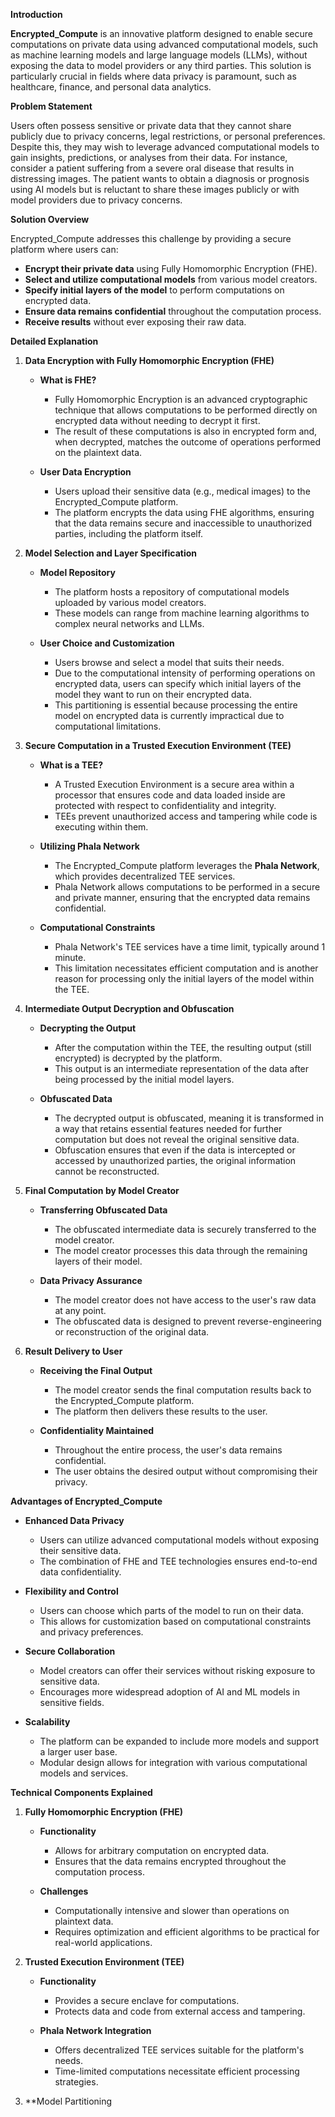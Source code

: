 **Introduction**

**Encrypted_Compute** is an innovative platform designed to enable secure computations on private data using advanced computational models, such as machine learning models and large language models (LLMs), without exposing the data to model providers or any third parties. This solution is particularly crucial in fields where data privacy is paramount, such as healthcare, finance, and personal data analytics.

**Problem Statement**

Users often possess sensitive or private data that they cannot share publicly due to privacy concerns, legal restrictions, or personal preferences. Despite this, they may wish to leverage advanced computational models to gain insights, predictions, or analyses from their data. For instance, consider a patient suffering from a severe oral disease that results in distressing images. The patient wants to obtain a diagnosis or prognosis using AI models but is reluctant to share these images publicly or with model providers due to privacy concerns.

**Solution Overview**

Encrypted_Compute addresses this challenge by providing a secure platform where users can:

- **Encrypt their private data** using Fully Homomorphic Encryption (FHE).
- **Select and utilize computational models** from various model creators.
- **Specify initial layers of the model** to perform computations on encrypted data.
- **Ensure data remains confidential** throughout the computation process.
- **Receive results** without ever exposing their raw data.

**Detailed Explanation**

1. **Data Encryption with Fully Homomorphic Encryption (FHE)**

   - **What is FHE?**
     - Fully Homomorphic Encryption is an advanced cryptographic technique that allows computations to be performed directly on encrypted data without needing to decrypt it first.
     - The result of these computations is also in encrypted form and, when decrypted, matches the outcome of operations performed on the plaintext data.

   - **User Data Encryption**
     - Users upload their sensitive data (e.g., medical images) to the Encrypted_Compute platform.
     - The platform encrypts the data using FHE algorithms, ensuring that the data remains secure and inaccessible to unauthorized parties, including the platform itself.

2. **Model Selection and Layer Specification**

   - **Model Repository**
     - The platform hosts a repository of computational models uploaded by various model creators.
     - These models can range from machine learning algorithms to complex neural networks and LLMs.

   - **User Choice and Customization**
     - Users browse and select a model that suits their needs.
     - Due to the computational intensity of performing operations on encrypted data, users can specify which initial layers of the model they want to run on their encrypted data.
     - This partitioning is essential because processing the entire model on encrypted data is currently impractical due to computational limitations.

3. **Secure Computation in a Trusted Execution Environment (TEE)**

   - **What is a TEE?**
     - A Trusted Execution Environment is a secure area within a processor that ensures code and data loaded inside are protected with respect to confidentiality and integrity.
     - TEEs prevent unauthorized access and tampering while code is executing within them.

   - **Utilizing Phala Network**
     - The Encrypted_Compute platform leverages the **Phala Network**, which provides decentralized TEE services.
     - Phala Network allows computations to be performed in a secure and private manner, ensuring that the encrypted data remains confidential.

   - **Computational Constraints**
     - Phala Network's TEE services have a time limit, typically around 1 minute.
     - This limitation necessitates efficient computation and is another reason for processing only the initial layers of the model within the TEE.

4. **Intermediate Output Decryption and Obfuscation**

   - **Decrypting the Output**
     - After the computation within the TEE, the resulting output (still encrypted) is decrypted by the platform.
     - This output is an intermediate representation of the data after being processed by the initial model layers.

   - **Obfuscated Data**
     - The decrypted output is obfuscated, meaning it is transformed in a way that retains essential features needed for further computation but does not reveal the original sensitive data.
     - Obfuscation ensures that even if the data is intercepted or accessed by unauthorized parties, the original information cannot be reconstructed.

5. **Final Computation by Model Creator**

   - **Transferring Obfuscated Data**
     - The obfuscated intermediate data is securely transferred to the model creator.
     - The model creator processes this data through the remaining layers of their model.

   - **Data Privacy Assurance**
     - The model creator does not have access to the user's raw data at any point.
     - The obfuscated data is designed to prevent reverse-engineering or reconstruction of the original data.

6. **Result Delivery to User**

   - **Receiving the Final Output**
     - The model creator sends the final computation results back to the Encrypted_Compute platform.
     - The platform then delivers these results to the user.

   - **Confidentiality Maintained**
     - Throughout the entire process, the user's data remains confidential.
     - The user obtains the desired output without compromising their privacy.

**Advantages of Encrypted_Compute**

- **Enhanced Data Privacy**
  - Users can utilize advanced computational models without exposing their sensitive data.
  - The combination of FHE and TEE technologies ensures end-to-end data confidentiality.

- **Flexibility and Control**
  - Users can choose which parts of the model to run on their data.
  - This allows for customization based on computational constraints and privacy preferences.

- **Secure Collaboration**
  - Model creators can offer their services without risking exposure to sensitive data.
  - Encourages more widespread adoption of AI and ML models in sensitive fields.

- **Scalability**
  - The platform can be expanded to include more models and support a larger user base.
  - Modular design allows for integration with various computational models and services.

**Technical Components Explained**

1. **Fully Homomorphic Encryption (FHE)**

   - **Functionality**
     - Allows for arbitrary computation on encrypted data.
     - Ensures that the data remains encrypted throughout the computation process.

   - **Challenges**
     - Computationally intensive and slower than operations on plaintext data.
     - Requires optimization and efficient algorithms to be practical for real-world applications.

2. **Trusted Execution Environment (TEE)**

   - **Functionality**
     - Provides a secure enclave for computations.
     - Protects data and code from external access and tampering.

   - **Phala Network Integration**
     - Offers decentralized TEE services suitable for the platform's needs.
     - Time-limited computations necessitate efficient processing strategies.

3. **Model Partitioning
